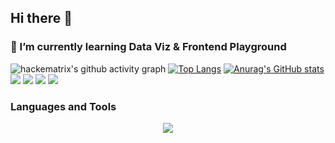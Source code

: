 ## Hi there 👋 
### 🌱 I’m currently learning  Data Viz & Frontend Playground
![hackematrix's github activity graph](https://github-readme-activity-graph.vercel.app/graph?username=Linear-optimize&bg_color=1a1b26&color=c0caf5&line=bb9af7&point=7dc4e4&area=true)
[![Top Langs](https://github-readme-stats.vercel.app/api/top-langs/?username=Linear-optimize&layout=compact&theme=dark&hide=javascript,html,css)](https://github.com/anuraghazra/github-readme-stats)
[![Anurag's GitHub stats](https://github-readme-stats.vercel.app/api?username=Linear-optimize&theme=dark&count_private=true&include_all_commits=true&show_icons=true)](https://github.com/anuraghazra/github-readme-stats) 
<br>
<img src="https://img.shields.io/badge/-Python-3776AB?style=flat-square&logo=python&logoColor=white" /> 
<img src="https://img.shields.io/badge/-TypeScript-3178C6?style=flat-square&logo=typescript&logoColor=white" />
<img src="https://img.shields.io/badge/-Rust-CC6600?style=flat-square&logo=rust&logoColor=white" />
<img src="https://img.shields.io/badge/-Mathematica-FF0000?style=flat-square&logo=wolframmathematica&logoColor=white" />

### Languages and Tools  

<p align="center">
  <a href="https://skillicons.dev">
    <img src="https://skillicons.dev/icons?i=python,react,nodejs,typescript,rust,vscode" />
  </a>
</p>
